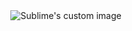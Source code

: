 <div style="display: flex; justify-content: center;">
    <img src="https://github.com/adityasharan01/adityasharan01/blob/master/Videotogif.gif" alt="Sublime's custom image"/>
</div>
